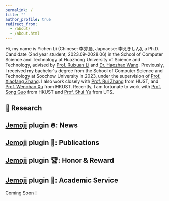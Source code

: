 ```yaml
---
permalink: /
title: ""
author_profile: true
redirect_from: 
  - /about/
  - /about.html
---
```


Hi, my name is Yichen Li (Chinese: 李亦晨, Japnaese: 李えきしん), a Ph.D. Candidate (2nd year student, 2023.09-2028.06) in the School of Computer Science and Technology at Huazhong University of Science and Technology, advised by [Prof. Ruixuan Li](https://idc.hust.edu.cn/rxli/index.htm) and [Dr. Haozhao Wang](https://wanghaozhao.mysxl.cn/). Previously, I received my bachelor's degree from the School of Computer Science and Technology at Soochow University in 2023, under the supervision of [Prof. Xiaofang Zhang](https://cn.linkedin.com/in/xiaofang-zhang-28262285). I also work closely with [Prof. Rui Zhang](https://www.ruizhang.info/) from HUST, and [Prof. Wenchao Xu](https://huasion23.github.io/) from HKUST. Recently, I am fortunate to work with [Prof. Song Guo](https://cse.hkust.edu.hk/~songguo/) from HKUST and [Prof. Shui Yu](https://profiles.uts.edu.au/Shui.Yu) from UTS. 

 ## 📖 Research

## [Jemoji](https://github.com/jekyll/jemoji) plugin 🔥: News

## [Jemoji](https://github.com/jekyll/jemoji) plugin 📝: Publications

## [Jemoji](https://github.com/jekyll/jemoji) plugin 🏆: Honor & Reward

## [Jemoji](https://github.com/jekyll/jemoji) plugin 💬: Academic Service


Coming Soon！
